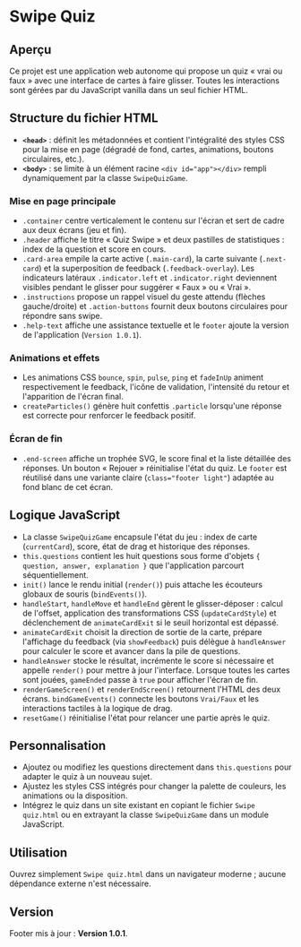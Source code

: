 # Swipe Quiz

## Aperçu
Ce projet est une application web autonome qui propose un quiz « vrai ou faux » avec une interface de cartes à faire glisser. Toutes les interactions sont gérées par du JavaScript vanilla dans un seul fichier HTML.

## Structure du fichier HTML
- **`<head>`** : définit les métadonnées et contient l'intégralité des styles CSS pour la mise en page (dégradé de fond, cartes, animations, boutons circulaires, etc.).
- **`<body>`** : se limite à un élément racine `<div id="app"></div>` rempli dynamiquement par la classe `SwipeQuizGame`.

### Mise en page principale
- `.container` centre verticalement le contenu sur l'écran et sert de cadre aux deux écrans (jeu et fin).
- `.header` affiche le titre « Quiz Swipe » et deux pastilles de statistiques : index de la question et score en cours.
- `.card-area` empile la carte active (`.main-card`), la carte suivante (`.next-card`) et la superposition de feedback (`.feedback-overlay`). Les indicateurs latéraux `.indicator.left` et `.indicator.right` deviennent visibles pendant le glisser pour suggérer « Faux » ou « Vrai ».
- `.instructions` propose un rappel visuel du geste attendu (flèches gauche/droite) et `.action-buttons` fournit deux boutons circulaires pour répondre sans swipe.
- `.help-text` affiche une assistance textuelle et le `footer` ajoute la version de l'application (`Version 1.0.1`).

### Animations et effets
- Les animations CSS `bounce`, `spin`, `pulse`, `ping` et `fadeInUp` animent respectivement le feedback, l'icône de validation, l'intensité du retour et l'apparition de l'écran final.
- `createParticles()` génère huit confettis `.particle` lorsqu'une réponse est correcte pour renforcer le feedback positif.

### Écran de fin
- `.end-screen` affiche un trophée SVG, le score final et la liste détaillée des réponses. Un bouton « Rejouer » réinitialise l'état du quiz. Le `footer` est réutilisé dans une variante claire (`class="footer light"`) adaptée au fond blanc de cet écran.

## Logique JavaScript
- La classe `SwipeQuizGame` encapsule l'état du jeu : index de carte (`currentCard`), score, état de drag et historique des réponses.
- `this.questions` contient les huit questions sous forme d'objets `{ question, answer, explanation }` que l'application parcourt séquentiellement.
- `init()` lance le rendu initial (`render()`) puis attache les écouteurs globaux de souris (`bindEvents()`).
- `handleStart`, `handleMove` et `handleEnd` gèrent le glisser-déposer : calcul de l'offset, application des transformations CSS (`updateCardStyle`) et déclenchement de `animateCardExit` si le seuil horizontal est dépassé.
- `animateCardExit` choisit la direction de sortie de la carte, prépare l'affichage du feedback (via `showFeedback`) puis délègue à `handleAnswer` pour calculer le score et avancer dans la pile de questions.
- `handleAnswer` stocke le résultat, incrémente le score si nécessaire et appelle `render()` pour mettre à jour l'interface. Lorsque toutes les cartes sont jouées, `gameEnded` passe à `true` pour afficher l'écran de fin.
- `renderGameScreen()` et `renderEndScreen()` retournent l'HTML des deux écrans. `bindGameEvents()` connecte les boutons `Vrai/Faux` et les interactions tactiles à la logique de drag.
- `resetGame()` réinitialise l'état pour relancer une partie après le quiz.

## Personnalisation
- Ajoutez ou modifiez les questions directement dans `this.questions` pour adapter le quiz à un nouveau sujet.
- Ajustez les styles CSS intégrés pour changer la palette de couleurs, les animations ou la disposition.
- Intégrez le quiz dans un site existant en copiant le fichier `Swipe quiz.html` ou en extrayant la classe `SwipeQuizGame` dans un module JavaScript.

## Utilisation
Ouvrez simplement `Swipe quiz.html` dans un navigateur moderne ; aucune dépendance externe n'est nécessaire.

## Version
Footer mis à jour : **Version 1.0.1**.
